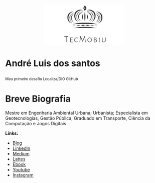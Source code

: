 <p align="center">
  <img src="https://raw.githubusercontent.com/TECMOBIU/desafio1_dio_github/102ddea008cf842ba412ae676dbfed61301057f6/Logo%201.1.JPG" >
</p>

# André Luis dos santos
<sub>Meu primeiro desafio Localiza/DIO GitHub</sub>

# Breve Biografia
Mestre em Engenharia Ambiental Urbana; Urbanista; Especialista em Geotecnologias, Gestão Pública; Graduado em Transporte, Ciência da Computação e Jogos Digitais

**Links:**
* [Blog](https://tecmobiu.blogspot.com/)
* [LinkedIn](https://bit.ly/3rYwE8q)
* [Medium](https://medium.com/@santosal.urb)
* [Lattes](http://lattes.cnpq.br/8963641063626194)
* [Ebook](https://bit.ly/3G3euHv)
* [Youtube](https://bit.ly/3KNVobI)
* [Instagram](https://www.instagram.com/tecmobiu/) 
